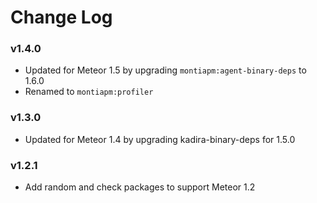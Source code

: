 # Change Log

### v1.4.0

* Updated for Meteor 1.5 by upgrading `montiapm:agent-binary-deps` to 1.6.0
* Renamed to `montiapm:profiler`

### v1.3.0

* Updated for Meteor 1.4 by upgrading kadira-binary-deps for 1.5.0

### v1.2.1

* Add random and check packages to support Meteor 1.2

